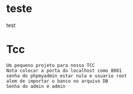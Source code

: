 # teste
test

# Tcc
    Um pequeno projeto para nosso TCC
    Nota colocar a porta do localhost como 8081
    senha do phpmyadmin estar nula e usuario root
    alem de importar o banco no arquivo DB
    Senha do admin é admin